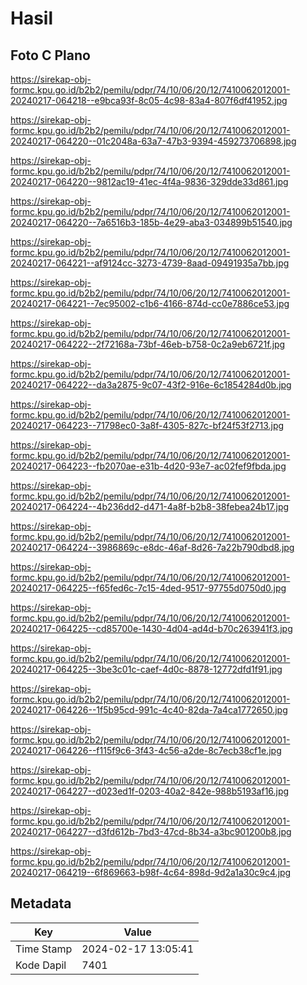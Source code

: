 # Hasil

## Foto C Plano

https://sirekap-obj-formc.kpu.go.id/b2b2/pemilu/pdpr/74/10/06/20/12/7410062012001-20240217-064218--e9bca93f-8c05-4c98-83a4-807f6df41952.jpg

https://sirekap-obj-formc.kpu.go.id/b2b2/pemilu/pdpr/74/10/06/20/12/7410062012001-20240217-064220--01c2048a-63a7-47b3-9394-459273706898.jpg

https://sirekap-obj-formc.kpu.go.id/b2b2/pemilu/pdpr/74/10/06/20/12/7410062012001-20240217-064220--9812ac19-41ec-4f4a-9836-329dde33d861.jpg

https://sirekap-obj-formc.kpu.go.id/b2b2/pemilu/pdpr/74/10/06/20/12/7410062012001-20240217-064220--7a6516b3-185b-4e29-aba3-034899b51540.jpg

https://sirekap-obj-formc.kpu.go.id/b2b2/pemilu/pdpr/74/10/06/20/12/7410062012001-20240217-064221--af9124cc-3273-4739-8aad-09491935a7bb.jpg

https://sirekap-obj-formc.kpu.go.id/b2b2/pemilu/pdpr/74/10/06/20/12/7410062012001-20240217-064221--7ec95002-c1b6-4166-874d-cc0e7886ce53.jpg

https://sirekap-obj-formc.kpu.go.id/b2b2/pemilu/pdpr/74/10/06/20/12/7410062012001-20240217-064222--2f72168a-73bf-46eb-b758-0c2a9eb6721f.jpg

https://sirekap-obj-formc.kpu.go.id/b2b2/pemilu/pdpr/74/10/06/20/12/7410062012001-20240217-064222--da3a2875-9c07-43f2-916e-6c1854284d0b.jpg

https://sirekap-obj-formc.kpu.go.id/b2b2/pemilu/pdpr/74/10/06/20/12/7410062012001-20240217-064223--71798ec0-3a8f-4305-827c-bf24f53f2713.jpg

https://sirekap-obj-formc.kpu.go.id/b2b2/pemilu/pdpr/74/10/06/20/12/7410062012001-20240217-064223--fb2070ae-e31b-4d20-93e7-ac02fef9fbda.jpg

https://sirekap-obj-formc.kpu.go.id/b2b2/pemilu/pdpr/74/10/06/20/12/7410062012001-20240217-064224--4b236dd2-d471-4a8f-b2b8-38febea24b17.jpg

https://sirekap-obj-formc.kpu.go.id/b2b2/pemilu/pdpr/74/10/06/20/12/7410062012001-20240217-064224--3986869c-e8dc-46af-8d26-7a22b790dbd8.jpg

https://sirekap-obj-formc.kpu.go.id/b2b2/pemilu/pdpr/74/10/06/20/12/7410062012001-20240217-064225--f65fed6c-7c15-4ded-9517-97755d0750d0.jpg

https://sirekap-obj-formc.kpu.go.id/b2b2/pemilu/pdpr/74/10/06/20/12/7410062012001-20240217-064225--cd85700e-1430-4d04-ad4d-b70c263941f3.jpg

https://sirekap-obj-formc.kpu.go.id/b2b2/pemilu/pdpr/74/10/06/20/12/7410062012001-20240217-064225--3be3c01c-caef-4d0c-8878-12772dfd1f91.jpg

https://sirekap-obj-formc.kpu.go.id/b2b2/pemilu/pdpr/74/10/06/20/12/7410062012001-20240217-064226--1f5b95cd-991c-4c40-82da-7a4ca1772650.jpg

https://sirekap-obj-formc.kpu.go.id/b2b2/pemilu/pdpr/74/10/06/20/12/7410062012001-20240217-064226--f115f9c6-3f43-4c56-a2de-8c7ecb38cf1e.jpg

https://sirekap-obj-formc.kpu.go.id/b2b2/pemilu/pdpr/74/10/06/20/12/7410062012001-20240217-064227--d023ed1f-0203-40a2-842e-988b5193af16.jpg

https://sirekap-obj-formc.kpu.go.id/b2b2/pemilu/pdpr/74/10/06/20/12/7410062012001-20240217-064227--d3fd612b-7bd3-47cd-8b34-a3bc901200b8.jpg

https://sirekap-obj-formc.kpu.go.id/b2b2/pemilu/pdpr/74/10/06/20/12/7410062012001-20240217-064219--6f869663-b98f-4c64-898d-9d2a1a30c9c4.jpg


## Metadata

| Key        | Value               |
| ---------- | ------------------- |
| Time Stamp | 2024-02-17 13:05:41 |
| Kode Dapil | 7401                |




